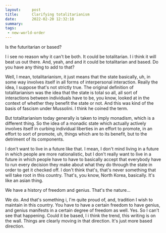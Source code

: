 ```yaml
---
layout:     post
title:      Clarifying totalitarianism
date:       2022-02-20 12:32:18
summary:    
tags:
 - new-world-order
---
```


Is the futuritarian or based?

I i see no reason why it can't be both. It could be totalitarian. I i think it will beat us out there. And, yeah, and and it could be totalitarian and based. Do you have any thing to add to that?

Well, I mean, totalitarianism, it just means that the state basically, uh, in some way involves itself in all forms of interpersonal interaction. Really the idea, I suppose that's not strictly true. The original definition of totalitarianism was the idea that the state is total so all, all sort of interactions between individuals have to be, you know, looked at in the context of whether they benefit the state or not. And this was kind of the basis of fascism under Mussolini. I think he coined the term.

But totalitarianism today generally is taken to imply monadism, which is a different thing. So the idea of a monadic state which actually actively involves itself in curbing individual liberties in an effort to promote, in an effort to sort of promote, uh, things which are to its benefit, but to the detriment of its components.

I don't want to live in a future like that. I mean, I don't mind living in a future in which people are more nationalistic, but I don't really want to live in a future in which people have to have to basically accept that everybody have to run every decision they make about what they do through the state in order to get it checked off. I don't think that's, that's never something that will take root in this country. That's, you know, North Korea, basically. It's like an asian thing.

We have a history of freedom and genius. That's the nature...

We do. And that's something i, I'm quite proud of, and, tradition I wish to maintain in this country. You have to have a certain freedom to have genius, and genius manifests in a certain degree of freedom as well. Yes. So I can't see that happening. Could it be based, I i think the trend, this writing is on the wall. Things are clearly moving in that direction. It's just more based direction.